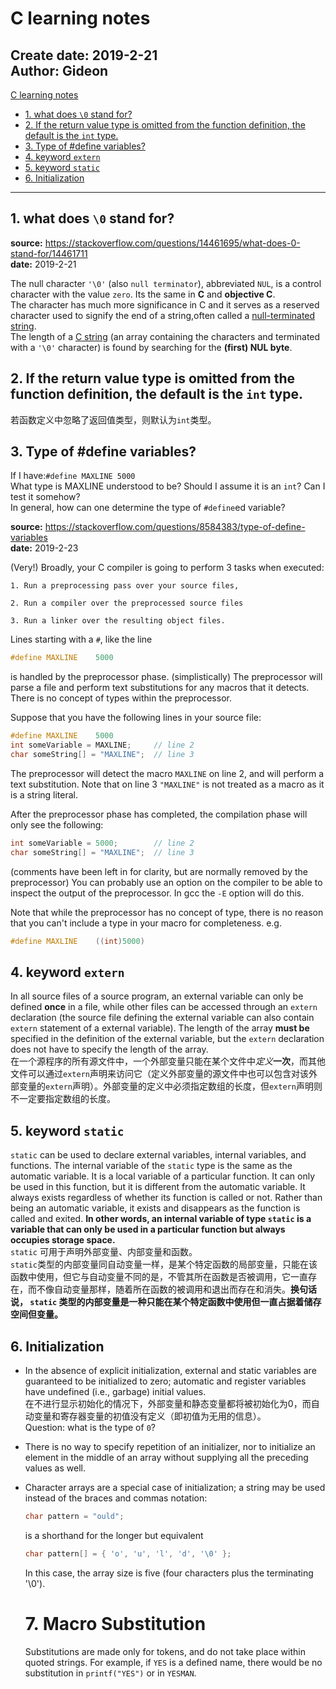 # C learning notes
**Create date:** 2019-2-21  
**Author:** Gideon
---
[C learning notes](#c-learning-notes)
- [1. what does `\0` stand for?](#1-what-does-\0-stand-for)  
- [2. If the return value type is omitted from the function definition, the default is the `int` type.](#2-if-the-return-value-type-is-omitted-from-the-function-definition-the-default-is-the-int-type)
- [3. Type of #define variables?](#3-type-of-define-variables)
- [4. keyword `extern`](#4-keyword-extern)
- [5. keyword `static`](#5-keyword-static)
- [6. Initialization](#6-Initialization)
---

## 1. what does `\0` stand for?  

**source:** https://stackoverflow.com/questions/14461695/what-does-0-stand-for/14461711  
**date:** 2019-2-21 

The null character `'\0'` (also `null terminator`), abbreviated `NUL`, is a control character with the value `zero`. Its the same in **C** and **objective C**.  
The character has much more significance in C and it serves as a reserved character used to signify the end of a string,often called a [null-terminated string](http://en.wikipedia.org/wiki/Null-terminated_string).  
The length of a [C string](http://en.wikipedia.org/wiki/C_string) (an array containing the characters and terminated with a `'\0'` character) is found by searching for the **(first) NUL byte**.  

## 2. If the return value type is omitted from the function definition, the default is the `int` type.  
若函数定义中忽略了返回值类型，则默认为`int`类型。  

## 3. Type of #define variables?   
If I have:`#define MAXLINE 5000`  
What type is MAXLINE understood to be? Should I assume it is an `int`? Can I test it somehow?  
In general, how can one determine the type of `#define`ed variable?  

**source:** https://stackoverflow.com/questions/8584383/type-of-define-variables  
**date:** 2019-2-23  

(Very!) Broadly, your C compiler is going to perform 3 tasks when executed:

    1. Run a preprocessing pass over your source files,

    2. Run a compiler over the preprocessed source files

    3. Run a linker over the resulting object files.  
Lines starting with a ``#``, like the line
```c
#define MAXLINE    5000
```
is handled by the preprocessor phase. (simplistically) The preprocessor will parse a file and perform text substitutions for any macros that it detects. There is no concept of types within the preprocessor.

Suppose that you have the following lines in your source file:

```c
#define MAXLINE    5000
int someVariable = MAXLINE;     // line 2
char someString[] = "MAXLINE";  // line 3
```
The preprocessor will detect the macro ``MAXLINE`` on line 2, and will perform a text substitution. Note that on line 3 ``"MAXLINE"`` is not treated as a macro as it is a string literal.

After the preprocessor phase has completed, the compilation phase will only see the following:
```c
int someVariable = 5000;        // line 2
char someString[] = "MAXLINE";  // line 3
```
(comments have been left in for clarity, but are normally removed by the preprocessor)
You can probably use an option on the compiler to be able to inspect the output of the preprocessor. In gcc the ``-E`` option will do this.

Note that while the preprocessor has no concept of type, there is no reason that you can't include a type in your macro for completeness. e.g.
```c
#define MAXLINE    ((int)5000)
```

## 4. keyword `extern`
In all source files of a source program, an external variable can only be defined **once** in a file, while other files can be accessed through an `extern` declaration (the source file defining the external variable can also contain `extern` statement of a external variable). The length of the array **must be** specified in the definition of the external variable, but the `extern` declaration does not have to specify the length of the array.  
在一个源程序的所有源文件中，一个外部变量只能在某个文件中*定义***一次**，而其他文件可以通过`extern`声明来访问它（定义外部变量的源文件中也可以包含对该外部变量的`extern`声明）。外部变量的定义中必须指定数组的长度，但`extern`声明则不一定要指定数组的长度。

## 5. keyword `static`
`static` can be used to declare external variables, internal variables, and functions.
The internal variable of the `static` type is the same as the automatic variable. It is a local variable of a particular function. It can only be used in this function, but it is different from the automatic variable. It always exists regardless of whether its function is called or not. Rather than being an automatic variable, it exists and disappears as the function is called and exited. **In other words, an internal variable of type `static` is a variable that can only be used in a particular function but always occupies storage space.**  
`static` 可用于声明外部变量、内部变量和函数。  
`static`类型的内部变量同自动变量一样，是某个特定函数的局部变量，只能在该函数中使用，但它与自动变量不同的是，不管其所在函数是否被调用，它一直存在，而不像自动变量那样，随着所在函数的被调用和退出而存在和消失。**换句话说， `static` 类型的内部变量是一种只能在某个特定函数中使用但一直占据着储存空间但变量。**

## 6. Initialization
- In the absence of explicit initialization, external and static variables are guaranteed to be initialized to zero; automatic and register variables have undefined (i.e., garbage) initial values.  
在不进行显示初始化的情况下，外部变量和静态变量都将被初始化为0，而自动变量和寄存器变量的初值没有定义（即初值为无用的信息）。  
Question: what is the type of `0`?  
-  There is no way to specify repetition of an initializer, nor to initialize an element in the middle of an array without supplying all the preceding values as well. 
-  Character arrays are a special case of initialization; a string may be used instead of the braces and commas notation:
    ```c
    char pattern = "ould";
    ```
    is a shorthand for the longer but equivalent
    ```c
    char pattern[] = { 'o', 'u', 'l', 'd', '\0' };
    ```
    In this case, the array size is five (four characters plus the terminating '\0').

    # 7. Macro Substitution
    Substitutions are made only for tokens, and do not take place within quoted strings. For example, if `YES` is a defined name, there would be no substitution in `printf("YES")` or in `YESMAN`.
